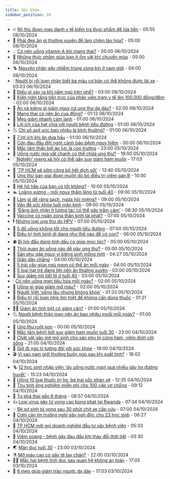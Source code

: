 ```yaml
---
title: Sức khỏe
sidebar_position: 10
---
```


<!-- vnexpress-suc-khoe:START -->
- 🔥 [Rộ thủ đoạn mạo danh y tế kiểm tra thực phẩm để lừa tiền](https://vnexpress.net/ro-thu-doan-mao-danh-y-te-kiem-tra-thuc-pham-de-lua-tien-4800749.html) - 05:55 06/10/2024
- 🥰 [Phái đẹp ăn gì thường xuyên để làm chậm lão hóa?](https://vnexpress.net/phai-dep-an-gi-thuong-xuyen-de-lam-cham-lao-hoa-4800724.html) - 05:00 06/10/2024
- 💡 [Có nên uống vitamin A khi mang thai?](https://vnexpress.net/co-nen-uong-vitamin-a-khi-mang-thai-4800722.html) - 05:00 06/10/2024
- 🤗 [Những thực phẩm giúp bạn ít ốm vặt khi chuyển mùa](https://vnexpress.net/nhung-thuc-pham-giup-ban-it-om-vat-khi-chuyen-mua-4800714.html) - 05:00 06/10/2024
- 🪜 [Nguyên nhân gây nhiễm trùng vùng kín ở nam giới](https://vnexpress.net/nguyen-nhan-gay-nhiem-trung-vung-kin-o-nam-gioi-4798934.html) - 04:00 06/10/2024
- 🕯 [Người bị rối loạn nhận biết ba màu cơ bản có thể không được lái xe](https://vnexpress.net/nguoi-bi-roi-loan-nhan-biet-ba-mau-co-ban-co-the-khong-duoc-lai-xe-4800727.html) - 03:03 06/10/2024
- 🤭 [Điều gì xảy ra khi nằm ngủ trên ghế?](https://vnexpress.net/dieu-gi-xay-ra-khi-nam-ngu-tren-ghe-4800700.html) - 03:00 06/10/2024
- 👀 [Kiến nghị tăng tiền trực của nhân viên trạm y tế lên 100.000 đồng/đêm](https://vnexpress.net/kien-nghi-tang-tien-truc-cua-nhan-vien-tram-y-te-len-100-000-dong-dem-4800729.html) - 02:00 06/10/2024
- 🌋 [Ăn và kiêng gì giảm nguy cơ ung thư dạ dày?](https://vnexpress.net/an-va-kieng-gi-giam-nguy-co-ung-thu-da-day-4800682.html) - 02:00 06/10/2024
- 🫶 [Mang thai có nên ăn cua đồng?](https://vnexpress.net/mang-thai-co-nen-an-cua-dong-4800499.html) - 01:13 06/10/2024
- 🦆 [Mẹo giảm nhanh cảm lạnh](https://vnexpress.net/meo-giam-nhanh-cam-lanh-4800671.html) - 01:00 06/10/2024
- 🚀 [Lợi ích của hạt chia với người bệnh tiểu đường](https://vnexpress.net/loi-ich-cua-hat-chia-voi-nguoi-benh-tieu-duong-4800668.html) - 01:00 06/10/2024
- 🌜 [Chỉ số axit uric bao nhiêu là bình thường?](https://vnexpress.net/chi-so-axit-uric-bao-nhieu-la-binh-thuong-4800661.html) - 01:00 06/10/2024
- 🧰 [7 lợi ích khi ăn dưa hấu](https://vnexpress.net/7-loi-ich-khi-an-dua-hau-4800658.html) - 01:00 06/10/2024
- 💫 [Cơn đau đầu đột ngột cảnh báo bệnh nguy hiểm](https://vnexpress.net/con-dau-dau-dot-ngot-canh-bao-benh-nguy-hiem-4800566.html) - 00:00 06/10/2024
- 🌝 [Mắc tâm thần bởi áp lực là con trưởng](https://vnexpress.net/hoi-chung-tam-ly-con-truong-4799344.html) - 23:00 05/10/2024
- 🗽 [Uống nước mía vắt chanh có thể chữa ung thư?](https://vnexpress.net/uong-nuoc-mia-vat-chanh-co-the-chua-ung-thu-4800564.html) - 19:00 05/10/2024
- 🕯 [&#39;Nghiện&#39; mạng xã hội có thể gây suy giảm ham muốn](https://vnexpress.net/nghien-mang-xa-hoi-co-the-gay-suy-giam-ham-muon-4800062.html) - 17:03 05/10/2024
- 🦅 [&#39;TP HCM sẽ sớm công bố hết dịch sởi&#39;](https://vnexpress.net/tp-hcm-se-som-cong-bo-het-dich-soi-4800599.html) - 13:40 05/10/2024
- 🦆 [Ung thư gan giai đoạn muộn do bỏ điều trị viêm gan B](https://vnexpress.net/ung-thu-gan-giai-doan-muon-do-bo-dieu-tri-viem-gan-b-4800614.html) - 10:00 05/10/2024
- 🎊 [Hệ hô hấp của bạn có tốt không?](https://vnexpress.net/he-ho-hap-cua-ban-co-tot-khong-4800540.html) - 10:00 05/10/2024
- 🏊 [Loãng xương - mối nguy thầm lặng từ tuổi 40](https://vnexpress.net/loang-xuong-moi-nguy-tham-lang-tu-tuoi-40-4800617.html) - 09:00 05/10/2024
- 📝 [Làm gì để răng sạch, ngừa hôi miệng?](https://vnexpress.net/lam-gi-de-rang-sach-ngua-hoi-mieng-4800535.html) - 09:00 05/10/2024
- 💯 [Vấn đề sức khỏe tuổi mãn kinh](https://vnexpress.net/van-de-suc-khoe-tuoi-man-kinh-4800496.html) - 09:00 05/10/2024
- 🌊 [&#39;Đăng ảnh nhận ít tương tác có thể gây trầm cảm&#39;](https://vnexpress.net/dang-anh-nhan-it-tuong-tac-co-the-gay-tram-cam-4800324.html) - 08:30 05/10/2024
- 🚀 [Vaccine có ngăn zona thần kinh tái phát?](https://vnexpress.net/vaccine-co-ngan-zona-than-kinh-tai-phat-4800553.html) - 07:00 05/10/2024
- 🕴 [Những loại ung thư do HPV](https://vnexpress.net/nhung-loai-ung-thu-do-hpv-4800455.html) - 07:00 05/10/2024
- 🗽 [5 đồ uống không tốt cho người tiểu đường](https://vnexpress.net/5-do-uong-khong-tot-cho-nguoi-tieu-duong-4800453.html) - 07:00 05/10/2024
- 🎡 [Điều trị tinh binh dị dạng như thế nào để có con?](https://vnexpress.net/dieu-tri-tinh-binh-di-dang-nhu-the-nao-de-co-con-4800515.html) - 06:00 05/10/2024
- ⛽️ [Bị hói đầu dùng tinh dầu có giúp mọc tóc?](https://vnexpress.net/bi-hoi-dau-dung-tinh-dau-co-giup-moc-toc-4800522.html) - 05:00 05/10/2024
- 🦆 [Thói quen ăn uống nào dễ gây ung thư?](https://vnexpress.net/thoi-quen-an-uong-nao-de-gay-ung-thu-4800460.html) - 05:00 05/10/2024
- 🤩 [Sản phụ gặp nguy vì kiêng sinh mồng một](https://vnexpress.net/san-phu-gap-nguy-vi-kieng-sinh-mong-mot-4800479.html) - 04:27 05/10/2024
- 🦒 [Giãn dây chằng](https://vnexpress.net/gian-day-chang-4800509.html) - 04:00 05/10/2024
- 💫 [5 trái cây giúp ngủ ngon có thể ăn mỗi ngày](https://vnexpress.net/5-trai-cay-giup-ngu-ngon-co-the-an-moi-ngay-4800497.html) - 04:00 05/10/2024
- 🐘 [5 loại hạt trẻ đang lớn nên ăn thường xuyên](https://vnexpress.net/5-loai-hat-tre-dang-lon-nen-an-thuong-xuyen-4800474.html) - 03:00 05/10/2024
- 🚀 [Suy giảm nội tiết tố ở tuổi 40](https://vnexpress.net/suy-giam-noi-tiet-to-o-tuoi-40-4800466.html) - 03:00 05/10/2024
- 🕯 [Có nên uống men tiêu hóa mỗi ngày?](https://vnexpress.net/co-nen-uong-men-tieu-hoa-moi-ngay-4800459.html) - 02:00 05/10/2024
- 🦏 [Uống gì giúp giảm mỡ máu?](https://vnexpress.net/uong-gi-giup-giam-mo-mau-4800452.html) - 02:00 05/10/2024
- 🦄 [Người Việt &#39;sống lâu nhưng không khỏe&#39;](https://vnexpress.net/nguoi-viet-song-lau-nhung-khong-khoe-4800303.html) - 01:33 05/10/2024
- 🦒 [Điều trị rối loạn nhịp tim triệt để không cần dùng thuốc](https://vnexpress.net/dieu-tri-roi-loan-nhip-tim-triet-de-khong-can-dung-thuoc-4800448.html) - 01:21 05/10/2024
- 👨‍🏫 [Giảm ăn tinh bột có giảm cân?](https://vnexpress.net/giam-an-tinh-bot-co-giam-can-4800435.html) - 01:00 05/10/2024
- 🌜 [Người bệnh thận mạn nên ăn bao nhiêu muối mỗi ngày?](https://vnexpress.net/nguoi-benh-than-man-nen-an-bao-nhieu-muoi-moi-ngay-4800252.html) - 01:00 05/10/2024
- 🚀 [Ung thư ruột non](https://vnexpress.net/ung-thu-ruot-non-4799508.html) - 00:00 05/10/2024
- 💃 [Mắc tâm bệnh bởi suy giảm ham muốn tuổi 30](https://vnexpress.net/mac-tam-benh-boi-suy-giam-ham-muon-tuoi-30-4799370.html) - 23:00 04/10/2024
- 💯 [Chật vật gây mê mổ sinh cho sản phụ bị cứng hàm, viêm dính cột sống](https://vnexpress.net/chat-vat-gay-me-mo-sinh-cho-san-phu-bi-cung-ham-viem-dinh-cot-song-4800399.html) - 21:00 04/10/2024
- 🤔 [Giờ đi ngủ lý tưởng đối với sức khỏe](https://vnexpress.net/gio-di-ngu-ly-tuong-doi-voi-suc-khoe-4800319.html) - 19:00 04/10/2024
- 🎬 [Vì sao nam giới thường buồn ngủ sau khi xuất tinh?](https://vnexpress.net/vi-sao-nam-gioi-thuong-buon-ngu-sau-khi-xuat-tinh-4799134.html) - 18:02 04/10/2024
- 🪜 [12 học sinh nhập viện &#39;do uống nước ngọt quá nhiều gây hạ đường huyết&#39;](https://vnexpress.net/12-hoc-sinh-nhap-vien-do-uong-nuoc-ngot-qua-nhieu-gay-ha-duong-huyet-4800407.html) - 15:23 04/10/2024
- 🦣 [Uống 10 loại thuốc trị ho, bé trai sốc phản vệ](https://vnexpress.net/uong-10-loai-thuoc-tri-ho-be-trai-soc-phan-ve-4800344.html) - 12:35 04/10/2024
- 🧐 [Thụ tinh ống nghiệm miễn phí cho 100 cặp vợ chồng](https://vnexpress.net/thu-tinh-ong-nghiem-mien-phi-cho-100-cap-vo-chong-4800151.html) - 09:12 04/10/2024
- 🤡 [Tự phá thai gần 6 tháng](https://vnexpress.net/tu-pha-thai-gan-6-thang-4800275.html) - 08:57 04/10/2024
- 👍 [Loại virus gây tử vong cao bùng phát tại Rwanda](https://vnexpress.net/loai-virus-gay-tu-vong-cao-bung-phat-tai-rwanda-4800245.html) - 07:34 04/10/2024
- 💡 [Bé sơ sinh tử vong sau 30 phút chờ xe cấp cứu](https://vnexpress.net/be-so-sinh-tu-vong-sau-30-phut-cho-xe-cap-cuu-4799935.html) - 07:00 04/10/2024
- 💯 [Cơm căn tin trường nghi gây ngộ độc cho 23 học sinh](https://vnexpress.net/com-can-tin-truong-nghi-gay-ngo-doc-cho-23-hoc-sinh-4800199.html) - 06:27 04/10/2024
- 🧠 [TP HCM mời gọi doanh nghiệp đầu tư xây bệnh viện](https://vnexpress.net/tp-hcm-moi-goi-doanh-nghiep-dau-tu-xay-benh-vien-4800174.html) - 05:33 04/10/2024
- 🎡 [Viêm xoang - bệnh gây đau đầu khi thay đổi thời tiết](https://vnexpress.net/viem-xoang-benh-gay-dau-dau-khi-thay-doi-thoi-tiet-4799889.html) - 03:30 04/10/2024
- 🌏 [Mãn dục tuổi 30](https://vnexpress.net/man-duc-tuoi-30-4796403.html) - 23:00 03/10/2024
- ⚗️ [Mỡ máu cao có gây tê tay chân?](https://vnexpress.net/mo-mau-cao-co-gay-te-tay-chan-4798774.html) - 22:00 03/10/2024
- 👨‍🏫 [Mắc hai bệnh tình dục sau quan hệ không an toàn](https://vnexpress.net/mac-hai-benh-tinh-duc-sau-quan-he-khong-an-toan-4799681.html) - 17:05 03/10/2024
- 🤖 [8 mẹo giúp giảm trào ngược dạ dày](https://vnexpress.net/8-meo-giup-giam-trao-nguoc-da-day-4799122.html) - 17:03 03/10/2024<!-- vnexpress-suc-khoe:END -->
